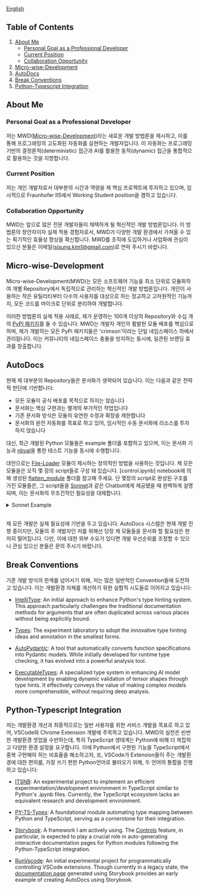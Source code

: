 [English](./README.md)


## Table of Contents
1. [About Me](#about-me)
   - [Personal Goal as a Professional Developer](#personal-goal-as-a-professional-developer)
   - [Current Position](#current-position)
   - [Collaboration Opportunity](#collaboration-opportunity)
2. [Micro-wise-Development](#micro-wise-development)
3. [AutoDocs](#autodocs)
4. [Break Conventions](#break-conventions)
5. [Python-Typescript Integration](#python-typescript-integration)


## About Me

### Personal Goal as a Professional Developer

저는 MWD([Micro-wise-Development](https://github.com/crimson206/micro-wise-development))라는 새로운 개발 방법론을 제시하고, 이를 통해 프로그래밍의 고도화된 자동화를 실현하는 개발자입니다. 이 자동화는 프로그래밍 기반의 결정론적(deterministic) 접근과 AI를 활용한 동적(dynamic) 접근을 통합적으로 활용하는 것을 지향합니다.

### Current Position

저는 개인 개발자로서 대부분의 시간과 역량을 제 핵심 프로젝트에 투자하고 있으며, 임시적으로 Fraunhofer IIS에서 Working Student position을 겸하고 있습니다.

### Collaboration Opportunity

MWD는 앞으로 많은 전문 개발자들이 채택하게 될 혁신적인 개발 방법론입니다. 이 방법론의 창안자이자 실제 적용 경험자로서, MWD가 다양한 개발 환경에서 가져올 수 있는 획기적인 효율성 향상을 확신합니다. MWD를 조직에 도입하거나 사업화에 관심이 있으신 분들은 이메일(sisung.kim1@gmail.com)로 연락 주시기 바랍니다.

## Micro-wise-Development

Micro-wise-Development(MWD)는 모든 소프트웨어 기능을 최소 단위로 모듈화하여 개별 Repository에서 독립적으로 관리하는 혁신적인 개발 방법론입니다. 개인이 사용하는 작은 유틸리티부터 다수의 사용자를 대상으로 하는 정교하고 고차원적인 기능까지, 모든 코드를 마이크로 단위로 분리하여 개발합니다.

이러한 방법론의 실제 적용 사례로, 제가 운영하는 100개 이상의 Repository와 수십 개의 [PyPI 패키지](https://pypi.org/search/?q=crimson206)를 들 수 있습니다. MWD는 개발자 개인의 활발한 모듈 배포를 핵심으로 하며, 제가 개발하는 모든 PyPi 패키지들은 'crimson'이라는 단일 네임스페이스 하에서 관리됩니다. 이는 커뮤니티의 네임스페이스 충돌을 방지하는 동시에, 일관된 브랜딩 효과를 창출합니다.

## AutoDocs

현재 제 대부분의 Repository들은 문서화가 생략되어 있습니다. 이는 다음과 같은 전략적 판단에 기반합니다:

- 모든 모듈이 공식 배포를 목적으로 하지는 않습니다
- 문서화는 핵심 구현과는 별개의 부가적인 작업입니다
- 기존 문서화 방식은 모듈의 유연한 수정과 확장을 제한합니다
- 문서화의 완전 자동화를 목표로 하고 있어, 임시적인 수동 문서화에 리소스를 투자하지 않습니다

대신, 최근 개발된 Python 모듈들은 example 폴더를 포함하고 있으며, 이는 문서화 기능과 [nbval](https://github.com/computationalmodelling/nbval)을 통한 테스트 기능을 동시에 수행합니다.

대안으로는 [File-Loader](https://github.com/crimson206/file-loader) 모듈이 제시하는 창의적인 방법을 사용하는 것입니다. 제 모든 모듈을은 오직 몇 장의 script들로 구성 돼 있습니다. [control.ipynb] notebook에 의해 생성된 [flatten_module](https://github.com/crimson206/file-loader/tree/main/example/flatten_module) 폴더를 참고해 주세요. 단 몇장의 script로 완성된 구조를 가진 모듈들은, 그 script들을 [Sonnet](https://www.anthropic.com/news/claude-3-5-sonnet)과 같은 Chatbot에게 제공됐을 때 완벽하게 설명되며, 이는 문서화의 무조건적인 필요성을 대체합니다.

<details>
<summary>
    Sonnet Example
</summary>
<div class="p-4 space-y-4">
    <img src="./static/sonnet/load_files.png" alt="Load Files Example" class="w-full rounded-lg shadow"/>
    <img src="./static/sonnet/use_chatbot.png" alt="Use Chatbot Example" class="w-full rounded-lg shadow"/>
</div>
</details>

<br/>

제 모든 개발은 실제 필요성에 기반을 두고 있습니다. AutoDocs 시스템은 현재 개발 진행 중이지만, 모듈의 주 개발자인 저를 위해선 당장 제 모듈들을 문서화 할 필요성은 현저히 떨어집니다. 다만, 이에 대한 외부 수요가 있다면 개발 우선순위를 조정할 수 있으니 관심 있으신 분들은 문의 주시기 바랍니다.


## Break Conventions

기존 개발 방식의 한계를 넘어서기 위해, 저는 많은 일반적인 Convention들에 도전하고 있습니다. 이는 개발환경 자체를 개선하기 위한 실험적 시도들로 이어지고 있습니다:

- [IntelliType](https://github.com/crimson206/intelli-type): An initial approach to enhance Python's type hinting system. This approach particularly challenges the traditional documentation methods for arguments that are often duplicated across various places without being explicitly bound.

- [Types](https://github.com/crimson206/types): The experiment laboratory to adopt the innovative type hinting ideas and annotation in the smallest forms.

- [AutoPydantic](https://github.com/crimson206/auto-pydantic): A tool that automatically converts function specifications into Pydantic models. While initially developed for runtime type checking, it has evolved into a powerful analysis tool.

- [ExecutableTypes](https://github.com/crimson206/executable-types): A specialized type system in enhancing AI model development by enabling dynamic validation of tensor shapes through type hints. It effectively conveys the value of making complex models more comprehensible, without requiring deep analysis.


## Python-Typescript Integration

저는 개발환경 개선과 최종적으로는 일반 사용자를 위한 서비스 개발을 목표로 하고 있어, VSCode와 Chrome Extension 개발에 주목하고 있습니다. MWD의 실천은 빈번한 개발환경 셋업을 수반하는데, 특히 TypeScript 생태계는 Python에 비해 더 복잡하고 다양한 환경 설정을 요구합니다. 이에 Python에서 구현된 기능을 TypeScript에서 중복 구현해야 하는 비효율을 해소하고자, 또, VSCode가 Extension들이 주는 개발환경에 대한 편의를, 가장 쓰기 편한 Python언어로 불러오기 위해, 두 언어의 통합을 진행하고 있습니다:

- [ITSNB](https://github.com/crimson206/itsnb-ts): An experimental project to implement an efficient experimentation/development environment in TypeScript similar to Python's .ipynb files. Currently, the TypeScript ecosystem lacks an equivalent research and development environment.

- [PY-TS-Types](https://github.com/crimson206/py-ts-types): A foundational module automating type mapping between Python and TypeScript, serving as a cornerstone for their integration.

- [Storybook](https://storybook.js.org/docs): A framework I am actively using. The [Controls](https://storybook.js.org/docs/essentials/controls) feature, in particular, is expected to play a crucial role in auto-generating interactive documentation pages for Python modules following the Python-TypeScript integration.

- [RunVscode](https://github.com/crimson206/run-vscode-ex): An initial experimental project for programmatically controlling VSCode extensions. Though currently in a legacy state, the [documentation page](https://crimson206.github.io/run-vscode-ex) generated using Storybook provides an early example of creating AutoDocs using Storybook.
